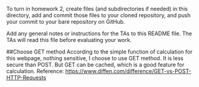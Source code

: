 To turn in homework 2, create files (and subdirectories if needed) in
this directory, add and commit those files to your cloned repository,
and push your commit to your bare repository on GitHub.

Add any general notes or instructions for the TAs to this README file.
The TAs will read this file before evaluating your work.

##Choose GET method
According to the simple function of calculation for this webpage, nothing sensitive, I choose to use GET method. It is less secure than POST. But GET can be cached, which is a good feature for calculation.
Reference: https://www.diffen.com/difference/GET-vs-POST-HTTP-Requests
